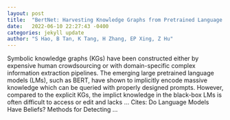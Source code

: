 ```yaml
---
layout: post
title:  "BertNet: Harvesting Knowledge Graphs from Pretrained Language Models"
date:   2022-06-10 22:27:43 -0400
categories: jekyll update
author: "S Hao, B Tan, K Tang, H Zhang, EP Xing, Z Hu"
---
```

Symbolic knowledge graphs (KGs) have been constructed either by expensive human crowdsourcing or with domain-specific complex information extraction pipelines. The emerging large pretrained language models (LMs), such as BERT, have shown to implicitly encode massive knowledge which can be queried with properly designed prompts. However, compared to the explicit KGs, the implict knowledge in the black-box LMs is often difficult to access or edit and lacks …
Cites: ‪Do Language Models Have Beliefs? Methods for Detecting …‬  